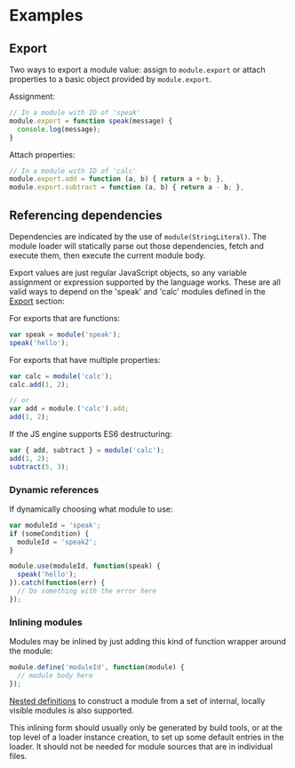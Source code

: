 # Examples

## Export

Two ways to export a module value: assign to `module.export` or attach properties to a basic object provided by `module.export`.

Assignment:

```javascript
// In a module with ID of 'speak'
module.export = function speak(message) {
  console.log(message);
}
```

Attach properties:

```javascript
// In a module with ID of 'calc'
module.export.add = function (a, b) { return a + b; },
module.export.subtract = function (a, b) { return a - b; },

```

## Referencing dependencies

Dependencies are indicated by the use of `module(StringLiteral)`. The module loader will statically parse out those dependencies, fetch and execute them, then execute the current module body.

Export values are just regular JavaScript objects, so any variable assignment or expression supported by the language works. These are all valid ways to depend on the 'speak' and 'calc' modules defined in the [Export](#export) section:

For exports that are functions:

```javascript
var speak = module('speak');
speak('hello');
```

For exports that have multiple properties:

```javascript
var calc = module('calc');
calc.add(1, 2);

// or
var add = module.('calc').add;
add(1, 2);
```

If the JS engine supports ES6 destructuring:

```javascript
var { add, subtract } = module('calc');
add(1, 2);
subtract(5, 3);
```

### Dynamic references

If dynamically choosing what module to use:

```javascript
var moduleId = 'speak';
if (someCondition) {
  moduleId = 'speak2';
}

module.use(moduleId, function(speak) {
  speak('hello');
}).catch(function(err) {
  // Do something with the error here
});
```

### Inlining modules

Modules may be inlined by just adding this kind of function wrapper around the module:

```javascript
module.define('moduleId', function(module) {
  // module body here
});
```

[Nested definitions](https://github.com/jrburke/module/blob/master/docs/api.md#multiple-local-modules) to construct a module from a set of internal, locally visible modules is also supported.

This inlining form should usually only be generated by build tools, or at the top level of a loader instance creation, to set up some default entries in the loader. It should not be needed for module sources that are in individual files.
